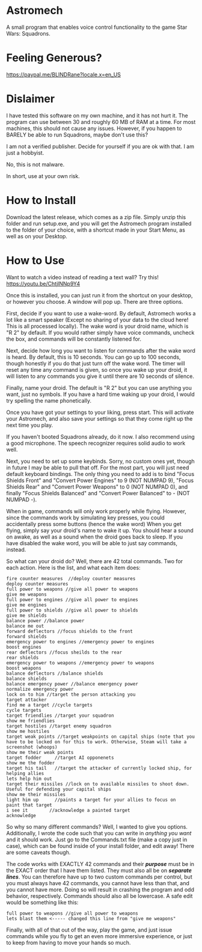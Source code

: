 # Astromech
A small program that enables voice control functionality to the game Star Wars: Squadrons.

# Feeling Generous?

https://paypal.me/BLINDRane?locale.x=en_US

# Dislaimer

I have tested this software on my own machine, and it has not hurt it. The program can use between 30 and roughly 60 MB of RAM at a time. For most machines, this should not cause any issues. However, if you happen to BARELY be able to run Squadrons, maybe don't use this?

I am not a verified publisher. Decide for yourself if you are ok with that. I am just a hobbyist. 

No, this is not malware. 

In short, use at your own risk. 

# How to Install

Download the latest release, which comes as a zip file. Simply unzip this folder and run setup.exe, and you will get the Astromech program installed to the folder of your choice, 
with a shortcut made in your Start Menu, as well as on your Desktop. 

# How to Use
Want to watch a video instead of reading a text wall? Try this! 
https://youtu.be/ChtjlNNp9Y4

Once this is installed, you can just run it from the shortcut on your desktop, or however you choose. 
A window will pop up. There are three options. 

First, decide if you want to use a wake-word. By default, Astromech works a lot like a smart speaker (Except no sharing of your data to the cloud here! This is all processed locally). The wake word is your droid name, which is "R 2" by default. If you would rather simply have voice commands, uncheck the box, and commands will be constantly listened for. 

Next, decide how long you want to listen for commands after the wake word is heard. By default, this is 10 seconds. You can go up to 100 seconds, though honestly if you do that just turn off the wake word. The timer will reset any time any command is given, so once you wake up your droid, it will listen to any commands you give it until there are 10 seconds of silence. 

Finally, name your droid. The default is "R 2" but you can use anything you want, just no symbols. If you have a hard time waking up your droid, I would try spelling the name phonetically. 

Once you have got your settings to your liking, press start. This will activate your Astromech, and also save your settings so that they come right up the next time you play. 

If you haven't booted Squadrons already, do it now. I also recommend using a good microphone. The speech recognizer requires solid audio to work well. 

Next, you need to set up some keybinds. Sorry, no custom ones yet, though in future I may be able to pull that off. For the most part, you will just need default keyboard bindings. The only thing you need to add is to bind "Focus Shields Front" and "Convert Power Engines" to 9 (NOT NUMPAD 9), "Focus Shields Rear" and "Convert Power Weapons" to 0 (NOT NUMPAD 0), and finally "Focus Shields Balanced" and "Convert Power Balanced" to - (NOT NUMPAD -).  

When in game, commands will only work properly while flying. However, since the commands work by simulating key presses, you could accidentally press some buttons (hence the wake word) When you get flying, simply say your droid's name to wake it up. You should hear a sound on awake, as well as a sound when the droid goes back to sleep. If you have disabled the wake word, you will be able to just say commands, instead. 

So what can your droid do? Well, there are 42 total commands. Two for each action. Here is the list, and what each item does: 

```
fire counter measures  //deploy counter measures
deploy counter measures 
full power to weapons //give all power to weapons
give me weapons 
full power to engines //give all power to engines
give me engines
full power to shields //give all power to shields
give me shields
balance power //balance power
balance me out
forward deflectors //focus shields to the front
forward shields
emergency power to engines //emergency power to engines
boost engines
rear deflectors //focus sheilds to the rear
rear shields
emergency power to weapons //emergency power to weapons
boost weapons
balance deflectors //balance shields
balance shields
balance emergency power //balance emergency power
normalize emergency power
lock on to him //target the person attacking you
target attacker
find me a target //cycle targets
cycle targets
target friendlies //target your squadron
show me friendlies
target hostiles //target enemy squadron
show me hostiles
target weak points //target weakpoints on capital ships (note that you have to be locked on for this to work. Otherwise, Steam will take a screenshot (whoops)
show me their weak points 
target fodder     //target AI opponenets
show me the fodder
target his tail   //target the attacker of currently locked ship, for helping allies
lets help him out
target their missiles //lock on to available missiles to shoot down. Useful for defending your capital ships
show me their missiles
light him up      //paints a target for your allies to focus on
paint that target
i see it        //acknowledge a painted target
acknowledge
```
So why so many different commands? Well, I wanted to give you options. Additionally, I wrote the code such that you can write in *anything you want* and it should work. 
Just go to the Commands.txt file (make a copy just in case), which can be found inside of your install folder, and edit away! There are some caveats though.

The code works with EXACTLY 42 commands and their __*purpose*__ must be in the EXACT order that I have them listed. They must also all be on __*separate lines*__. You can therefore have up to two custom commands per control, but you must always have 42 commands, you cannot have less than that, and you cannot have more. Doing so will result in crashing the program and odd behavior, respectively. Commands should also all be lowercase. A safe edit would be something like this: 
```
full power to weapons //give all power to weapons
lets blast them <----- changed this line from "give me weapons"
```
Finally, with all of that out of the way, play the game, and just issue commands while you fly to get an even more immersive experience, or just to keep from having to move your hands so much. 

